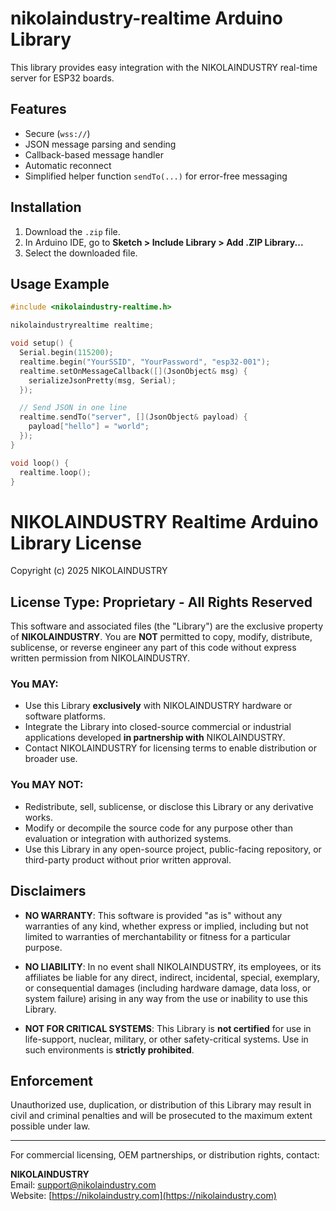 # nikolaindustry-realtime Arduino Library

This library provides easy integration with the NIKOLAINDUSTRY real-time server for ESP32 boards.

## Features
- Secure (`wss://`)
- JSON message parsing and sending
- Callback-based message handler
- Automatic reconnect
- Simplified helper function `sendTo(...)` for error-free messaging

## Installation
1. Download the `.zip` file.
2. In Arduino IDE, go to **Sketch > Include Library > Add .ZIP Library...**
3. Select the downloaded file.

## Usage Example
```cpp
#include <nikolaindustry-realtime.h>

nikolaindustryrealtime realtime;

void setup() {
  Serial.begin(115200);
  realtime.begin("YourSSID", "YourPassword", "esp32-001");
  realtime.setOnMessageCallback([](JsonObject& msg) {
    serializeJsonPretty(msg, Serial);
  });

  // Send JSON in one line
  realtime.sendTo("server", [](JsonObject& payload) {
    payload["hello"] = "world";
  });
}

void loop() {
  realtime.loop();
}
```

# NIKOLAINDUSTRY Realtime Arduino Library License

Copyright (c) 2025 NIKOLAINDUSTRY

## License Type: Proprietary - All Rights Reserved

This software and associated files (the "Library") are the exclusive property of **NIKOLAINDUSTRY**. You are **NOT** permitted to copy, modify, distribute, sublicense, or reverse engineer any part of this code without express written permission from NIKOLAINDUSTRY.

### You MAY:
- Use this Library **exclusively** with NIKOLAINDUSTRY hardware or software platforms.
- Integrate the Library into closed-source commercial or industrial applications developed **in partnership with** NIKOLAINDUSTRY.
- Contact NIKOLAINDUSTRY for licensing terms to enable distribution or broader use.

### You MAY NOT:
- Redistribute, sell, sublicense, or disclose this Library or any derivative works.
- Modify or decompile the source code for any purpose other than evaluation or integration with authorized systems.
- Use this Library in any open-source project, public-facing repository, or third-party product without prior written approval.

## Disclaimers

- **NO WARRANTY**: This software is provided "as is" without any warranties of any kind, whether express or implied, including but not limited to warranties of merchantability or fitness for a particular purpose.

- **NO LIABILITY**: In no event shall NIKOLAINDUSTRY, its employees, or its affiliates be liable for any direct, indirect, incidental, special, exemplary, or consequential damages (including hardware damage, data loss, or system failure) arising in any way from the use or inability to use this Library.

- **NOT FOR CRITICAL SYSTEMS**: This Library is **not certified** for use in life-support, nuclear, military, or other safety-critical systems. Use in such environments is **strictly prohibited**.

## Enforcement

Unauthorized use, duplication, or distribution of this Library may result in civil and criminal penalties and will be prosecuted to the maximum extent possible under law.

---

For commercial licensing, OEM partnerships, or distribution rights, contact:

**NIKOLAINDUSTRY**  
Email: support@nikolaindustry.com  
Website: [https://nikolaindustry.com](https://nikolaindustry.com)
